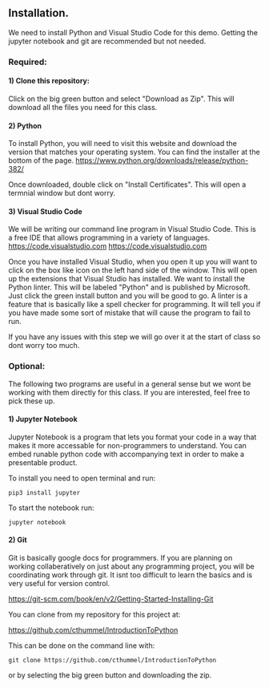 ## Installation.

We need to install Python and Visual Studio Code for this demo. Getting the jupyter notebook and git are recommended but not needed. 

### Required:

#### 1) Clone this repository: 
Click on the big green button and select "Download as Zip". This will download all the files you need for this class.


#### 2) Python
To install Python, you will need to visit this website and download the version that matches your operating system. You can find the installer at the bottom of the page.
<a href="https://www.python.org/downloads/release/python-382/">https://www.python.org/downloads/release/python-382/</a>


Once downloaded, double click on "Install Certificates". This will open a termnial window but dont worry.


#### 3) Visual Studio Code
We will be writing our command line program in Visual Studio Code. This is a free IDE that allows programming in a variety of languages.
<a href="https://code.visualstudio.com">https://code.visualstudio.com</a>
https://code.visualstudio.com

Once you have installed Visual Studio, when you open it up you will want to click on the box like icon on the left hand side of the window. This will open up the extensions that Visual Studio has installed. We want to install the Python linter. This will be labeled "Python" and is published by Microsoft. Just click the green install button and you will be good to go. A linter is a feature that is basically like a spell checker for programming. It will tell you if you have made some sort of mistake that will cause the program to fail to run. 

If you have any issues with this step we will go over it at the start of class so dont worry too much.


### Optional:

The following two programs are useful in a general sense but we wont be working with them directly for this class. If you are interested, feel free to pick these up.

#### 1) Jupyter Notebook
Jupyter Notebook is a program that lets you format your code in a way that makes it more accessable for non-programmers to understand. You can embed runable python code with accompanying text in order to make a presentable product.

To install you need to open terminal and run:

```pip3 install jupyter```

To start the notebook run:

```jupyter notebook```

#### 2) Git
Git is basically google docs for programmers. If you are planning on working collaberatively on just about any programming project, you will be coordinating work through git. It isnt too difficult to learn the basics and is very useful for version control.

https://git-scm.com/book/en/v2/Getting-Started-Installing-Git

You can clone from my repository for this project at:

https://github.com/cthummel/IntroductionToPython

This can be done on the command line with:

```git clone https://github.com/cthummel/IntroductionToPython```

or by selecting the big green button and downloading the zip.
